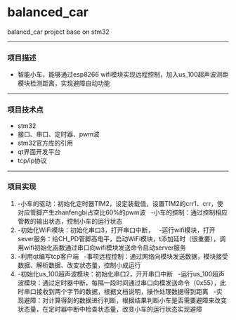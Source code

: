 # balanced_car
balancd_car project base on stm32

-----
### 项目描述
- 智能小车，能够通过esp8266 wifi模块实现远程控制，加入us_100超声波测距模块检测距离，实现避障自动功能

-----
### 项目技术点
- stm32
- 接口、串口、定时器、pwm波
- stm32官方库的引用
- qt界面开发平台
- tcp/ip协议

-----
### 项目实现
1. -小车的驱动：初始化定时器TIM2，设定装载值，设置TIM2的crr1、crr，使对应管脚产生zhanfengbi占空比60%的pwm波
   -小车的控制：通过控制相应管教的输出状态，控制小车的运行状态
2. -初始化WiFi模块：初始化串口3，打开串口中断，
   -运行wifi模块，打开sever服务：给CH_PD管脚高电平，启动WiFi模块，t添加延时（很重要），调用wifi初始化函数通过串口向wifi模块发送命令启动server服务
3. -利用qt编写tcp客户端
   -事项远程控制：通过网络向模块发送数据，模块接受数据、解析数据、改变状态量，控制小成运行
4. -初始化us_100超声波模块：初始化串口2，开开串口中断
   -运行us_100超声波模块：通过定时器中断，每隔一段时间通过串口向模发送命令（0x55），此时串口接收到两个字节的数据，根据文档说明，操作处理数据得到距离
   -实现避障：对计算得到的数据进行判断，根据结果判断小车是否需要避障来改变状态量，在定时器中断中检查状态量，改变小车的运行状态实现避障
   
   

